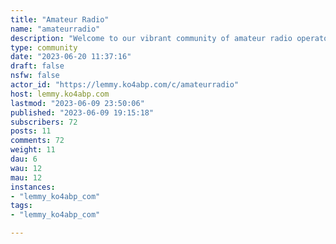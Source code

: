 ```yaml
---
title: "Amateur Radio" 
name: "amateurradio"
description: "Welcome to our vibrant community of amateur radio operators who are passionate about exploring the airwaves and connecting with fellow hams around the globe. Whether you're a seasoned operator or just starting your ham radio journey, this is the perfect place to amplify your knowledge, share experiences, and have a blast while doing it.Rules:1. Be respectful2. Stay on topic3. Provide Helpful and Accurate Information4. No Illegal or Harmful Activities5. Do not share personal information6. Use Clear and Descriptive Titles7. Report Inappropriate Content"
type: community
date: "2023-06-20 11:37:16"
draft: false
nsfw: false
actor_id: "https://lemmy.ko4abp.com/c/amateurradio"
host: lemmy.ko4abp.com
lastmod: "2023-06-09 23:50:06"
published: "2023-06-09 19:15:18"
subscribers: 72
posts: 11
comments: 72
weight: 11
dau: 6
wau: 12
mau: 12
instances:
- "lemmy_ko4abp_com"
tags: 
- "lemmy_ko4abp_com"

---
```

